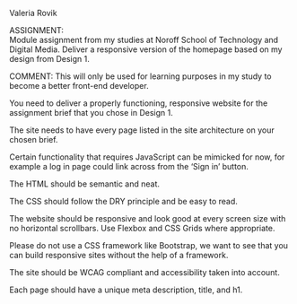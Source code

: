 Valeria Rovik

ASSIGNMENT:  
Module assignment from my studies at Noroff School of Technology and Digital Media.
Deliver a responsive version of the homepage based on my design from Design 1.

COMMENT: 
This will only be used for learning purposes in my study to become a better front-end developer.



You need to deliver a properly functioning, responsive website for the assignment brief that you chose in Design 1.

The site needs to have every page listed in the site architecture on your chosen brief. 

Certain functionality that requires JavaScript can be mimicked for now, for example a log in page could link across from the ‘Sign in’ button.

The HTML should be semantic and neat.

The CSS should follow the DRY principle and be easy to read.

The website should be responsive and look good at every screen size with no horizontal scrollbars. 
Use Flexbox and CSS Grids where appropriate. 

Please do not use a CSS framework like Bootstrap, we want to see that you can build responsive sites without the help of a framework.

The site should be WCAG compliant and accessibility taken into account.

Each page should have a unique meta description, title, and h1.
